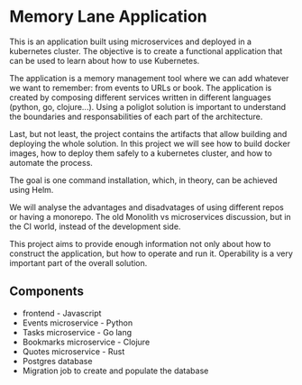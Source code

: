 # Memory Lane Application

This is an application built using microservices and deployed in a kubernetes cluster. The objective is to create a functional
application that can be used to learn about how to use Kubernetes.

The application is a memory management tool where we can add whatever we want to remember: from events to URLs or book. The application is created by composing different services written in different languages (python, go, clojure...). Using a poliglot
solution is important to understand the boundaries and responsabilities of each part of the architecture.

Last, but not least, the project contains the artifacts that allow building and deploying the whole solution. In this project
we will see how to build docker images, how to deploy them safely to a kubernetes cluster, and how to automate the process.

The goal is one command installation, which, in theory, can be achieved using Helm.

We will analyse the advantages and disadvatages of using different repos or having a monorepo. The old Monolith vs microservices
discussion, but in the CI world, instead of the development side.

This project aims to provide enough information not only about how to construct the application, but how to operate and run it.
Operability is a very important part of the overall solution.


## Components

* frontend - Javascript 
* Events microservice - Python
* Tasks microservice - Go lang
* Bookmarks microservice - Clojure
* Quotes microservice - Rust
* Postgres database
* Migration job to create and populate the database
